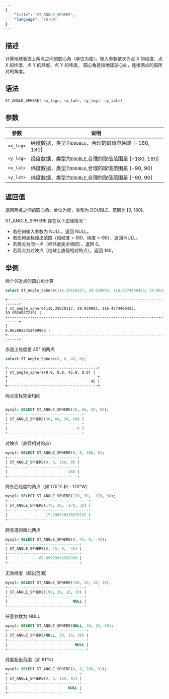 ```yaml
---
{
    "title": "ST_ANGLE_SPHERE",
    "language": "zh-CN"
}
---
```


<!-- 
Licensed to the Apache Software Foundation (ASF) under one
or more contributor license agreements.  See the NOTICE file
distributed with this work for additional information
regarding copyright ownership.  The ASF licenses this file
to you under the Apache License, Version 2.0 (the
"License"); you may not use this file except in compliance
with the License.  You may obtain a copy of the License at

  http://www.apache.org/licenses/LICENSE-2.0

Unless required by applicable law or agreed to in writing,
software distributed under the License is distributed on an
"AS IS" BASIS, WITHOUT WARRANTIES OR CONDITIONS OF ANY
KIND, either express or implied.  See the License for the
specific language governing permissions and limitations
under the License.
-->

## 描述

计算地球表面上两点之间的圆心角（单位为度）。输入参数依次为点 X 的经度、点 X 的纬度、点 Y 的经度、点 Y 的纬度。
圆心角是指地球球心处，连接两点的弧所对的角度。

## 语法

```sql
ST_ANGLE_SPHERE( <x_lng>, <x_lat>, <y_lng>, <y_lat>)
```

## 参数

| 参数 | 说明 |
| -- | -- |
| `<x_lng>` | 经度数据，类型为`DOUBLE`，合理的取值范围是 [-180, 180] |
| `<y_lng>` | 经度数据，类型为`DOUBLE`,合理的取值范围是 [-180, 180] |
| `<x_lat>` | 纬度数据，类型为`DOUBLE`,合理的取值范围是 [-90, 90] |
| `<y_lat>` | 纬度数据，类型为`DOUBLE`,合理的取值范围是 [-90, 90] |

## 返回值

返回两点之间的圆心角，单位为度，类型为 DOUBLE，范围为 [0, 180]。

ST_ANGLE_SPHERE 存在以下边缘情况：

- 若任何输入参数为 NULL，返回 NULL。
- 若任何坐标超出范围（如经度 > 180、纬度 <-90），返回 NULL。
- 若两点为同一点（经纬度完全相同），返回 0。
- 若两点为对映点（地球上直径相对的点），返回 180。

## 举例

两个邻近点的圆心角计算

```sql
select ST_Angle_Sphere(116.35620117, 39.939093, 116.4274406433, 39.9020987219);
```

```text
+---------------------------------------------------------------------------+
| st_angle_sphere(116.35620117, 39.939093, 116.4274406433, 39.9020987219) |
+---------------------------------------------------------------------------+
|                                                        0.0659823452409903 |
+---------------------------------------------------------------------------+
```

赤道上经度差 45° 的两点

```sql
select ST_Angle_Sphere(0, 0, 45, 0);
```

```text
+----------------------------------------+
| st_angle_sphere(0.0, 0.0, 45.0, 0.0) |
+----------------------------------------+
|                                     45 |
+----------------------------------------+
```

两点坐标完全相同

```sql

mysql> SELECT ST_ANGLE_SPHERE(30, 60, 30, 60);
+---------------------------------+
| ST_ANGLE_SPHERE(30, 60, 30, 60) |
+---------------------------------+
|                               0 |
+---------------------------------+

```

对映点（直径相对的点）

```sql
mysql> SELECT ST_ANGLE_SPHERE(0, 0, 180, 0);
+-------------------------------+
| ST_ANGLE_SPHERE(0, 0, 180, 0) |
+-------------------------------+
|                           180 |
+-------------------------------+
```

跨东西经度的两点（如 170°E 和 - 170°W）
```sql
mysql> SELECT ST_ANGLE_SPHERE(170, 30, -170, 30);
+------------------------------------+
| ST_ANGLE_SPHERE(170, 30, -170, 30) |
+------------------------------------+
|                 17.298330210575152 |
+------------------------------------+
```

跨赤道的南北两点

```sql
mysql> SELECT ST_ANGLE_SPHERE(0, 45, 0, -45);
+--------------------------------+
| ST_ANGLE_SPHERE(0, 45, 0, -45) |
+--------------------------------+
|              89.99999999999999 |
+--------------------------------+
```

无效经度（超出范围）

```sql
mysql> SELECT ST_ANGLE_SPHERE(190, 30, 10, 30);
+----------------------------------+
| ST_ANGLE_SPHERE(190, 30, 10, 30) |
+----------------------------------+
|                             NULL |
+----------------------------------+
```

任意参数为 NULL

```sql
mysql> SELECT ST_ANGLE_SPHERE(NULL, 30, 10, 30);
+-----------------------------------+
| ST_ANGLE_SPHERE(NULL, 30, 10, 30) |
+-----------------------------------+
|                              NULL |
+-----------------------------------+
```

纬度超出范围（如 91°N）

```sql
mysql> SELECT ST_ANGLE_SPHERE(0, 0, 180, 91);
+--------------------------------+
| ST_ANGLE_SPHERE(0, 0, 180, 91) |
+--------------------------------+
|                           NULL |
+--------------------------------+
```
